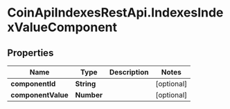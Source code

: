 # CoinApiIndexesRestApi.IndexesIndexValueComponent

## Properties

Name | Type | Description | Notes
------------ | ------------- | ------------- | -------------
**componentId** | **String** |  | [optional] 
**componentValue** | **Number** |  | [optional] 


